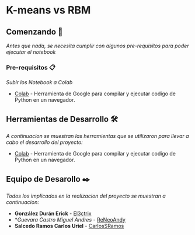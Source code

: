 # K-means vs RBM
## Comenzando 🚀

_Antes que nada, se necesita cumplir con algunos pre-requisitos para poder ejecutar el notebook_

### Pre-requisitos 📋

_Subir los Notebook a Colab_
* [Colab](https://colab.research.google.com/) - Herramienta de Google para compilar y ejecutar codigo de Python en un navegador.

## Herramientas de Desarrollo 🛠️

_A continuacion se muestran las herramientas que se utilizaron para llevar a cabo el desarrollo del proyecto:_

* [Colab](https://colab.research.google.com/) - Herramienta de Google para compilar y ejecutar codigo de Python en un navegador.

## Equipo de Desarollo ✒️

_Todos los implicados en la realizacion del proyecto se muestran a continuacion:_
* **González Durán Erick** - [El3ctrix](https://github.com/El3ctrix)
* **Guevara Castro Miguel Andres* - [ReNeoAndy](https://github.com/ReNeoAndy)
* **Salcedo Ramos Carlos Uriel** - [CarlosSRamos](https://github.com/CarlosSRamos)
